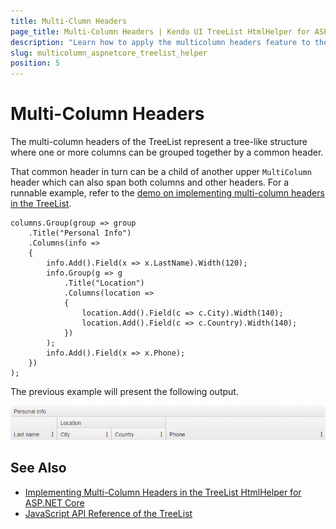 ```yaml
---
title: Multi-Clumn Headers
page_title: Multi-Column Headers | Kendo UI TreeList HtmlHelper for ASP.NET Core
description: "Learn how to apply the multicolumn headers feature to the Kendo UI TreeList HtmlHelper for ASP.NET Core."
slug: multicolumn_aspnetcore_treelist_helper
position: 5
---
```


# Multi-Column Headers

The multi-column headers of the TreeList represent a tree-like structure where one or more columns can be grouped together by a common header.

That common header in turn can be a child of another upper `MultiColumn` header which can also span both columns and other headers. For a runnable example, refer to the [demo on implementing multi-column headers in the TreeList](https://demos.telerik.com/aspnet-core/treelist/multicolumnheaders).

    columns.Group(group => group
        .Title("Personal Info")
        .Columns(info =>
        {
            info.Add().Field(x => x.LastName).Width(120);
            info.Group(g => g
                .Title("Location")
                .Columns(location =>
                {
                    location.Add().Field(c => c.City).Width(140);
                    location.Add().Field(c => c.Country).Width(140);
                })
            );
            info.Add().Field(x => x.Phone);
        })
    );

The previous example will present the following output.

![TreeList multi-column headers](images/treelist-multicolumn-headers.png)

## See Also

* [Implementing Multi-Column Headers in the TreeList HtmlHelper for ASP.NET Core](https://demos.telerik.com/aspnet-core/treelist/multicolumnheaders)
* [JavaScript API Reference of the TreeList](http://docs.telerik.com/kendo-ui/api/javascript/ui/treelist)

